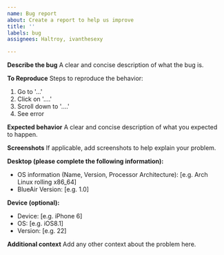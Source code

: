 ```yaml
---
name: Bug report
about: Create a report to help us improve
title: ''
labels: bug
assignees: Haltroy, ivanthesexy

---
```


**Describe the bug**
A clear and concise description of what the bug is.

**To Reproduce**
Steps to reproduce the behavior:
1. Go to '...'
2. Click on '....'
3. Scroll down to '....'
4. See error

**Expected behavior**
A clear and concise description of what you expected to happen.

**Screenshots**
If applicable, add screenshots to help explain your problem.

**Desktop (please complete the following information):**
 - OS information (Name, Version, Processor Architecture): [e.g. Arch Linux rolling x86_64]
 - BlueAir Version: [e.g. 1.0]

**Device (optional):**
 - Device: [e.g. iPhone 6]
 - OS: [e.g. iOS8.1]
 - Version: [e.g. 22]

**Additional context**
Add any other context about the problem here.
